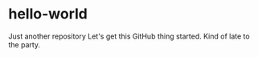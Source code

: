 # hello-world
Just another repository
Let's get this GitHub thing started. Kind of late to the party. 
